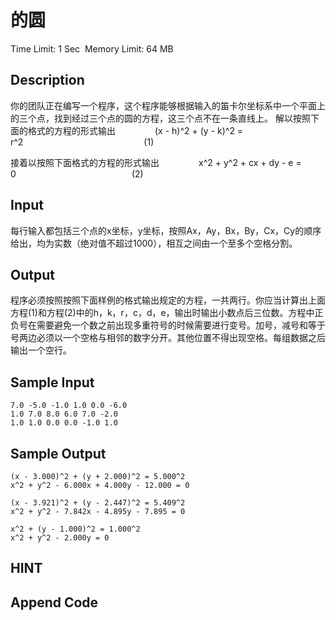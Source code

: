 # 的圆
Time Limit: 1 Sec  Memory Limit: 64 MB


## Description
你的团队正在编写一个程序，这个程序能够根据输入的笛卡尔坐标系中一个平面上的三个点，找到经过三个点的圆的方程，这三个点不在一条直线上。
解以按照下面的格式的方程的形式输出
               (x - h)^2 + (y - k)^2 = r^2                                                 (1)

接着以按照下面格式的方程的形式输出
               x^2 + y^2 + cx + dy - e = 0                                               (2)

## Input
每行输入都包括三个点的x坐标，y坐标，按照Ax，Ay，Bx，By，Cx，Cy的顺序给出，均为实数（绝对值不超过1000），相互之间由一个至多个空格分割。

## Output
程序必须按照按照下面样例的格式输出规定的方程，一共两行。你应当计算出上面方程(1)和方程(2)中的h，k，r，c，d，e，输出时输出小数点后三位数。方程中正负号在需要避免一个数之前出现多重符号的时候需要进行变号。加号，减号和等于号两边必须以一个空格与相邻的数字分开。其他位置不得出现空格。每组数据之后输出一个空行。

## Sample Input
```
7.0 -5.0 -1.0 1.0 0.0 -6.0
1.0 7.0 8.0 6.0 7.0 -2.0
1.0 1.0 0.0 0.0 -1.0 1.0

```
## Sample Output
```
(x - 3.000)^2 + (y + 2.000)^2 = 5.000^2
x^2 + y^2 - 6.000x + 4.000y - 12.000 = 0

(x - 3.921)^2 + (y - 2.447)^2 = 5.409^2
x^2 + y^2 - 7.842x - 4.895y - 7.895 = 0

x^2 + (y - 1.000)^2 = 1.000^2
x^2 + y^2 - 2.000y = 0

```

## HINT


## Append Code
